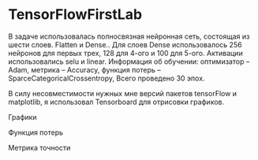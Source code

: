 ﻿# TensorFlowFirstLab

В задаче использовалась полносвязная нейронная сеть, состоящая из шести слоев.
Flatten и Dense.. Для слоев Dense использовалось 256 нейронов для первых трех, 128 для 4-ого и 100 для 5-ого. Активации использовались selu и linear.
Информация об обучении: оптимизатор – Adam, метрика – Accuracy, функция потерь – SparceCategoricalCrossentropy, Всего проведено 30 эпох.

В силу несовместимости нужных мне версий пакетов tensorFlow и matplotlib, я использовал  Tensorboard  для отрисовки графиков.


Графики 


Функция потерь





Метрика точности 




